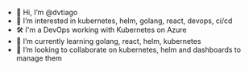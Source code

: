 - 👋 Hi, I’m @dvtiago
- 👀 I’m interested in kubernetes, helm, golang, react, devops, ci/cd
- 🛠 I'm a DevOps working with Kubernetes on Azure
- 🌱 I’m currently learning golang, react, helm, kubernetes
- 💞️ I’m looking to collaborate on kubernetes, helm and dashboards to manage them


<!---
- 📫 How to reach me ...
dvtiago/dvtiago is a ✨ special ✨ repository because its `README.md` (this file) appears on your GitHub profile.
You can click the Preview link to take a look at your changes.
--->
